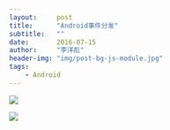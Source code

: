 ```yaml
---
layout:     post
title:      "Android事件分发"
subtitle:   ""
date:       2016-07-15
author:     "李洋彪"
header-img: "img/post-bg-js-module.jpg"
tags:
    - Android
---
```


![](https://i.imgur.com/57XY86G.jpg)

![](https://i.imgur.com/jduvyJB.jpg)